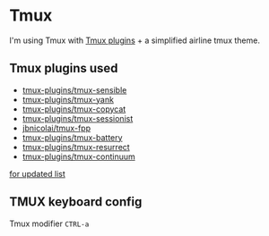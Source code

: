 # Tmux

I'm using Tmux with [Tmux plugins](https://github.com/tmux-plugins/tpm) + a simplified airline tmux theme.

## Tmux plugins used

- [tmux-plugins/tmux-sensible](https://github.com/tmux-plugins/tmux-sensible)
- [tmux-plugins/tmux-yank](https://github.com/tmux-plugins/tmux-yank)
- [tmux-plugins/tmux-copycat](https://github.com/tmux-plugins/tmux-copycat)
- [tmux-plugins/tmux-sessionist](https://github.com/tmux-plugins/tmux-sessionist)
- [jbnicolai/tmux-fpp](https://github.com/tmux-plugins/tmux-fpp)
- [tmux-plugins/tmux-battery](https://github.com/tmux-plugins/tmux-battery)
- [tmux-plugins/tmux-resurrect](https://github.com/tmux-plugins/tmux-resurrect)
- [tmux-plugins/tmux-continuum](https://github.com/tmux-plugins/tmux-continuum)

[for updated list](../tmux/tmux.conf.symlink)

## TMUX keyboard config
  
Tmux modifier `CTRL-a`
